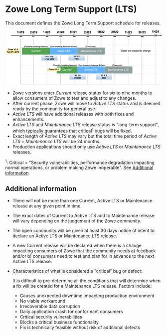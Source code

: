 # Zowe Long Term Support (LTS)

This document defines the Zowe Long Term Support schedule for releases.

<img src="../images/lts.png" width="900" alt="LTS Schedule"/>

* Zowe versions enter _Current_ release status for six to nine months to allow consumers of Zowe to test and adjust to any changes.  
* After current phase, Zowe will move to _Active LTS_ status and is deemed ready by the community for general use. 
* _Active LTS_ will have additional releases with both fixes and enhancements.
* _Active LTS_ and _Maintenance LTS_ release status is "long-term support", which typically guarantees that critical<sup>1</sup> bugs will be fixed. 
* Exact length of _Active LTS_ may vary but the total time period of _Active LTS_ + _Maintenance LTS_ will be 24 months. 
* Production applications should only use _Active LTS_ or _Maintenance LTS_ releases.

<sup>1</sup>: Critical = "Security vulnerabilities, performance degradation impacting normal operations, or problem making Zowe inoperable".  See [Additional information](#additional-information).

## Additional information

* There will not be more than one Current, Active LTS or Maintenance release at any given point in time.
* The exact dates of Current to Active LTS and to Maintenance release will vary depending on the judgement of the Zowe community. 
* The open community will be given at least 30 days notice of intent to declare an Active LTS or Maintenance LTS release.  
* A new Current release will be declared when there is a change impacting consumers of Zowe that the community needs a) feedback and/or b) consumers need to test and plan for in advance to the next Active LTS release.
* Characteristics of what is considered a "critical" bug or defect:  
    
    It is difficult to pre-determine all the conditions that will determine when a fix will be created for a Maintenance LTS release. Factors include:   
    * Causes unexpected downtime impacting production environment  
    * No viable workaround  
    * Irrecoverable data corruption 
    * Daily application crash for conformant consumers  
    * Critical security vulnerabilities 
    * Blocks a critical business functionality
    * Fix is technically feasible without risk of additional defects 



